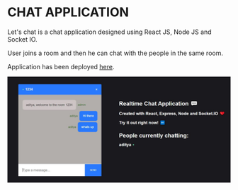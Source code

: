 # CHAT APPLICATION

Let's chat is a chat application designed using React JS, Node JS and Socket IO.

User joins a room and then he can chat with the people in the same room.

Application has been deployed [here](https://vigilant-turing-5d0f87.netlify.app/).

![Join A Room](https://github.com/Adityak4201/lets-chat/blob/master/client/Images/Chat.JPG)
